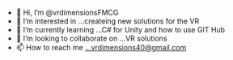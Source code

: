 - 👋 Hi, I’m @vrdimensionsFMCG
- 👀 I’m interested in ...createing new  solutions for the VR
- 🌱 I’m currently learning ...C# for Unity and how to use GIT Hub
- 💞️ I’m looking to collaborate on ...VR solutions
- 📫 How to reach me ...vrdimensions40@gmail.com

<!---
vrdimensionsFMCG/vrdimensionsFMCG is a ✨ special ✨ repository because its `README.md` (this file) appears on your GitHub profile.
You can click the Preview link to take a look at your changes.
--->
